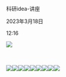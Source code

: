 科研idea-讲座

2023年3月18日

12:16

![](..\..\..\assets\001_科研idea-讲座_000.png)

 

![](..\..\..\assets\001_科研idea-讲座_001.png)![](..\..\..\assets\001_科研idea-讲座_002.png)![](..\..\..\assets\001_科研idea-讲座_003.png)![](..\..\..\assets\001_科研idea-讲座_004.png)![](..\..\..\assets\001_科研idea-讲座_005.png)![](..\..\..\assets\001_科研idea-讲座_006.png)![](..\..\..\assets\001_科研idea-讲座_007.png)![](..\..\..\assets\001_科研idea-讲座_008.png)![](..\..\..\assets\001_科研idea-讲座_009.png)
